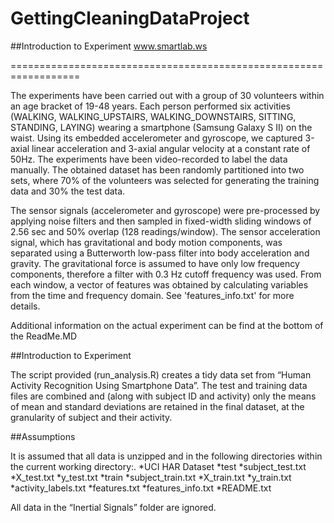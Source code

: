 GettingCleaningDataProject
==========================

##Introduction to Experiment
www.smartlab.ws

==================================================================

The experiments have been carried out with a group of 30 volunteers within an age bracket of 19-48 years. Each person performed six activities (WALKING, WALKING_UPSTAIRS, WALKING_DOWNSTAIRS, SITTING, STANDING, LAYING) wearing a smartphone (Samsung Galaxy S II) on the waist. Using its embedded accelerometer and gyroscope, we captured 3-axial linear acceleration and 3-axial angular velocity at a constant rate of 50Hz. The experiments have been video-recorded to label the data manually. The obtained dataset has been randomly partitioned into two sets, where 70% of the volunteers was selected for generating the training data and 30% the test data. 

The sensor signals (accelerometer and gyroscope) were pre-processed by applying noise filters and then sampled in fixed-width sliding windows of 2.56 sec and 50% overlap (128 readings/window). The sensor acceleration signal, which has gravitational and body motion components, was separated using a Butterworth low-pass filter into body acceleration and gravity. The gravitational force is assumed to have only low frequency components, therefore a filter with 0.3 Hz cutoff frequency was used. From each window, a vector of features was obtained by calculating variables from the time and frequency domain. See 'features_info.txt' for more details. 

Additional information on the actual experiment can be find at the bottom of the ReadMe.MD

##Introduction to Experiment

The script provided (run_analysis.R) creates a tidy data set from “Human Activity Recognition Using Smartphone Data”.  The test and training data files are combined and (along with subject ID and activity) only the means of mean and standard deviations are retained in the final dataset, at the granularity of subject and their activity.  

##Assumptions

It is assumed that all data is unzipped and in the following directories within the current working directory:.
*UCI HAR Dataset
    *test
        *subject_test.txt
        *X_test.txt
        *y_test.txt
    *train
       *subject_train.txt
       *X_train.txt
       *y_train.txt
    *activity_labels.txt
    *features.txt
    *features_info.txt
    *README.txt

 All data in the “Inertial Signals” folder are ignored.
